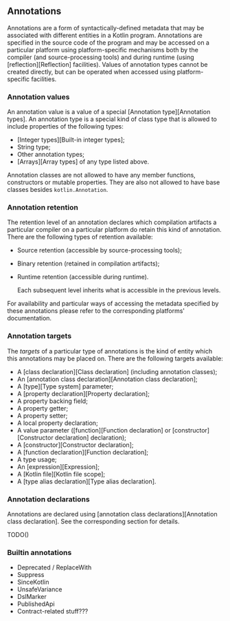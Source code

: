 ## Annotations

Annotations are a form of syntactically-defined metadata that may be associated with different entities in a Kotlin program.
Annotations are specified in the source code of the program and may be accessed on a particular platform using platform-specific mechanisms both by the compiler (and source-processing tools) and during runtime (using [reflection][Reflection] facilities).
Values of annotation types cannot be created directly, but can be operated when accessed using platform-specific facilities.

### Annotation values

An annotation value is a value of a special [Annotation type][Annotation types]. 
An annotation type is a special kind of class type that is allowed to include properties of the following types:

- [Integer types][Built-in integer types];
- String type;
- Other annotation types;
- [Arrays][Array types] of any type listed above.

Annotation classes are not allowed to have any member functions, constructors or mutable properties.
They are also not allowed to have base classes besides `kotlin.Annotation`.

### Annotation retention

The retention level of an annotation declares which compilation artifacts a particular compiler on a particular platform do retain this kind of annotation.
There are the following types of retention available:

- Source retention (accessible by source-processing tools);
- Binary retention (retained in compilation artifacts);
- Runtime retention (accessible during runtime).

    Each subsequent level inherits what is accessible in the previous levels.

For availability and particular ways of accessing the metadata specified by these annotations please refer to the corresponding platforms' documentation.

### Annotation targets

The *targets* of a particular type of annotations is the kind of entity which this annotations may be placed on. There are the following targets available:

- A [class declaration][Class declaration] (including annotation classes);
- An [annotation class declaration][Annotation class declaration];
- A [type][Type system] parameter;
- A [property declaration][Property declaration];
- A property backing field;
- A property getter;
- A property setter;
- A local property declaration;
- A value parameter ([function][Function declaration] or [constructor][Constructor declaration] declaration);
- A [constructor][Constructor declaration];
- A [function declaration][Function declaration];
- A type usage;
- An [expression][Expression];
- A [Kotlin file][Kotlin file scope];
- A [type alias declaration][Type alias declaration].

### Annotation declarations

Annotations are declared using [annotation class declarations][Annotation class declaration].
See the corresponding section for details.

TODO()

### Builtin annotations

* Deprecated / ReplaceWith
* Suppress
* SinceKotlin
* UnsafeVariance
* DslMarker
* PublishedApi
* Contract-related stuff???
